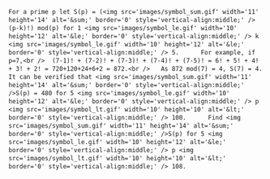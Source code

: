     For a prime p let S(p) = (<img src='images/symbol_sum.gif' width='11' height='14' alt='&sum;' border='0' style='vertical-align:middle;' />(p-k)!) mod(p) for 1 <img src='images/symbol_le.gif' width='10' height='12' alt='&le;' border='0' style='vertical-align:middle;' /> k <img src='images/symbol_le.gif' width='10' height='12' alt='&le;' border='0' style='vertical-align:middle;' /> 5.      For example, if p=7,<br />  (7-1)! + (7-2)! + (7-3)! + (7-4)! + (7-5)! = 6! + 5! + 4! + 3! + 2! = 720+120+24+6+2 = 872.<br />   As 872 mod(7) = 4, S(7) = 4.      It can be verified that <img src='images/symbol_sum.gif' width='11' height='14' alt='&sum;' border='0' style='vertical-align:middle;' />S(p) = 480 for 5 <img src='images/symbol_le.gif' width='10' height='12' alt='&le;' border='0' style='vertical-align:middle;' /> p <img src='images/symbol_lt.gif' width='10' height='10' alt='&lt;' border='0' style='vertical-align:middle;' /> 100.      Find <img src='images/symbol_sum.gif' width='11' height='14' alt='&sum;' border='0' style='vertical-align:middle;' />S(p) for 5 <img src='images/symbol_le.gif' width='10' height='12' alt='&le;' border='0' style='vertical-align:middle;' /> p <img src='images/symbol_lt.gif' width='10' height='10' alt='&lt;' border='0' style='vertical-align:middle;' /> 108.          